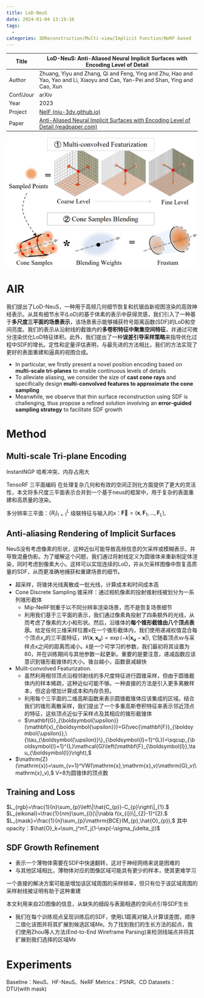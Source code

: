 ```yaml
---
title: LoD-NeuS
date: 2024-01-04 13:19:16
tags:
  - 
categories: 3DReconstruction/Multi-view/Implicit Function/NeRF-based
---
```


| Title     | LoD-NeuS: Anti-Aliased Neural Implicit Surfaces with<br>Encoding Level of Detail                                                                                                                                                                                       |
| --------- | --------------------------------------------------------------------------------------------------------------------------------------------------------------------------------------------------------- |
| Author    | Zhuang, Yiyu and Zhang, Qi and Feng, Ying and Zhu, Hao and Yao, Yao and Li, Xiaoyu and Cao, Yan-Pei and Shan, Ying and Cao, Xun                                                                                                                                                                                                          |
| Conf/Jour | arXiv                                                                                                                                                                                                          |
| Year      | 2023                                                                                                                                                                                                          |
| Project   | [NeIF (nju-3dv.github.io)](https://nju-3dv.github.io/projects/lodneus/)                                                                                                                                                                                                          |
| Paper     | [Anti-Aliased Neural Implicit Surfaces with Encoding Level of Detail (readpaper.com)](https://readpaper.com/pdf-annotate/note?pdfId=4802119418473611265&noteId=2141875483197729280) |


![image.png|666](https://raw.githubusercontent.com/qiyun71/Blog_images/main/pictures20240104132053.png)

<!-- more -->

# AIR

我们提出了LoD-NeuS，一种用于高频几何细节恢复和抗锯齿新视图渲染的高效神经表示。从具有细节水平(LoD)的基于体素的表示中获得灵感，我们引入了一种基于**多尺度三平面的场景表示**，该场景表示能够捕获符号距离函数(SDF)的LoD和空间亮度。我们的表示从沿射线的截锥内的**多卷积特征中聚集空间特征**，并通过可微分渲染优化LoD特征体积。此外，我们提出了一种**误差引导采样策略**来指导优化过程中SDF的增长。定性和定量评估表明，与最先进的方法相比，我们的方法实现了更好的表面重建和逼真的视图合成。

- In particular, we firstly present a novel position encoding based on **multi-scale tri-planes** to enable continuous levels of details 
- To alleviate aliasing, we consider the size of **cast cone rays** and specifically design **multi-convolved features to approximate the cone sampling**
- Meanwhile, we observe that thin surface reconstruction using SDF is challenging, thus propose a refined solution involving an **error-guided sampling strategy** to facilitate SDF growth

# Method

## Multi-scale Tri-plane Encoding

InstantNGP 哈希冲突、内存占用大

TensoRF 三平面编码 在处理复杂几何和有效的空间正则化方面提供了更大的灵活性，本文将多尺度三平面表示合并到一个基于neus的框架中，用于复杂的表面重建和高质量的渲染。

多分辨率三平面：$\{R_{l}\}_{l=1}^{L}$
级联特征与输入的x：$\mathbf{\vec{F}}=(\mathbf{x},\mathbf{F}_1,...,\mathbf{F}_L),$

## Anti-aliasing Rendering of Implicit Surfaces

NeuS没有考虑像素的形状，这种近似可能导致高频信息的欠采样或模糊表示，并导致混叠伪影。为了缓解这个问题，我们通过将射线定义为圆锥体来重新制定体渲染，同时考虑到像素大小。这样可以实现连续的LoD，并从欠采样图像中恢复高质量的SDF，从而更准确地捕获和重建场景的细节。

- 超采样，将锥体光线离散成一批光线，计算成本和时间成本高
- Cone Discrete Sampling.锥采样：通过相机像素的投射锥射线被划分为一系列锥形截体
  - Mip-NeRF侧重于以不同分辨率渲染场景，而不是恢复场景细节
  - 利用我们基于三平面的表示，我们通过像素角投射了四条额外的光线，从而考虑了像素的大小和形状。然后，沿锥体的**每个锥形截锥由八个顶点表示**。给定任何三维采样位置x在一个锥形截体内，我们使用递减权值混合每个顶点$x_𝑣$的三平面特征，$W(\mathbf{x},\mathbf{x}_{\boldsymbol{\upsilon}})=\exp(-k|\mathbf{x}_{\boldsymbol{\upsilon}}-\mathbf{x}|),$ 它随着顶点x𝑣与采样点x之间的距离而减小。𝑘是一个可学习的参数，我们最初将其设置为80，并在训练期间与其他参数一起更新。重要的是要注意，递减函数应该意识到锥形截锥体的大小。锥台越小，函数衰减越快
- Mulit-convolved Featurization.
  - 虽然利用相邻顶点沿相邻射线的多尺度特征进行圆锥采样，但由于圆锥截体内的样本稀疏，这种近似可能不够。一种直接的方法是引入更多离散样本，但这会增加计算成本和内存负担。
  - 利用每个三平面的二维高斯函数来表示圆锥截锥体应该集成的区域。结合我们的锥形离散采样，我们提出了一个多重高斯卷积特征来表示邻近顶点的特征，这些顶点近似于采样点及其相应的锥形截锥体
  - $\mathbf{G}_{\boldsymbol{\upsilon}}(\mathbf{x}_{\boldsymbol{\upsilon}})=G(\vec{\mathbf{F}}_{\boldsymbol{\upsilon}},\{\tau_{\boldsymbol{\upsilon}}\}_{\boldsymbol{l}=1}^{L})=\sqcup_{\boldsymbol{l}=1}^{L}\mathcal{G}\left(\mathbf{F}_{\boldsymbol{l}},\tau_{\boldsymbol{l}}\right),$
- $\mathrm{Z}(\mathrm{x})=\sum_{v=1}^VW(\mathrm{x},\mathrm{x}_v)\mathrm{G}_v(\mathrm{x}_v),$ V=8为圆锥体的顶点数

## Training and Loss

$L_{rgb}=\frac{1}{n}\sum_{p}\left\|\hat{C_{p}}-C_{p}\right\|_{1}.$
$L_{eikonal}=\frac{1}{nm}\sum_{i}(\|\nabla f(x_{i})\|_{2}-1)^{2}.$
$L_{mask}=\frac{1}{n}\sum_{p}\mathrm{BCE}(M_{p},\hat{O}_{p}),$
其中opacity：$\hat{O}_k=\sum_j^mT_j(1-\exp(-\sigma_j\delta_j))$

## SDF Growth Refinement

- 表示一个薄物体需要在SDF中快速翻转，这对于神经网络来说是困难的
- 与其他区域相比，薄物体对应的图像区域可能具有更少的样本，使其更难学习

一个直接的解决方案可能是增加该区域周围的采样频率，但只有位于该区域周围的采样射线被证明有助于这种重建

本文利用来自2D图像的信息，从缺失的细段与表面相遇的空间点引导SDF生长
- 我们在每个训练视点呈现训练后的SDF，使用L1距离对输入计算误差图，顺序二值化该图并将其扩展到候选区域𝑀𝑒。为了找到我们的生长方法的起点，我们使用Zhou等人方法(End-to-End Wireframe Parsing)来检测线端点并将其扩展到我们选择的区域𝑀𝑠

# Experiments

Baseline：NeuS、HF-NeuS、NeRF
Metrics：PSNR、CD
Datasets：DTU(with mask)





